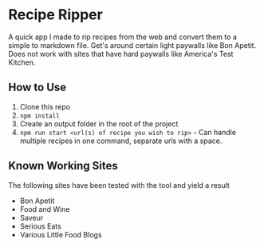 # Recipe Ripper

A quick app I made to rip recipes from the web and convert them to a simple to markdown file. Get's around certain light paywalls like Bon Apetit. Does not work with sites that have hard paywalls like America's Test Kitchen.

## How to Use

1. Clone this repo
2. `npm install`
3. Create an output folder in the root of the project
4. `npm run start <url(s) of recipe you wish to rip>` - Can handle multiple recipes in one command, separate urls with a space.

## Known Working Sites

The following sites have been tested with the tool and yield a result

- Bon Apetit
- Food and Wine
- Saveur
- Serious Eats
- Various Little Food Blogs
